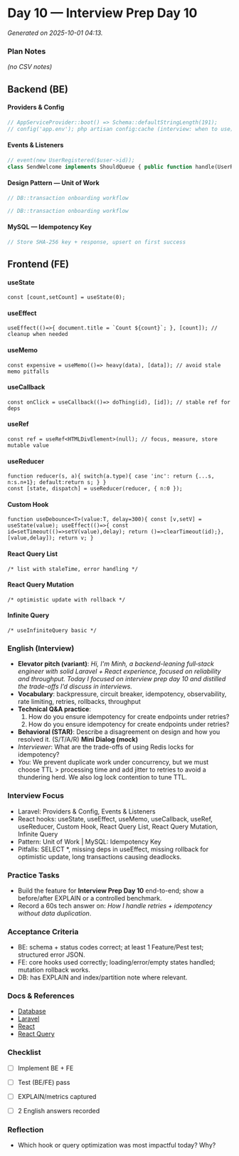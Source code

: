 # Day 10 — Interview Prep Day 10

_Generated on 2025-10-01 04:13._

### Plan Notes
_(no CSV notes)_

## Backend (BE)

#### Providers & Config
```php
// AppServiceProvider::boot() => Schema::defaultStringLength(191);
// config('app.env'); php artisan config:cache (interview: when to use)
```

#### Events & Listeners
```php
// event(new UserRegistered($user->id));
class SendWelcome implements ShouldQueue { public function handle(UserRegistered $e){ /* ... */ } }
```

#### Design Pattern — Unit of Work
```php
// DB::transaction onboarding workflow
```
```php
// DB::transaction onboarding workflow
```

#### MySQL — Idempotency Key
```php
// Store SHA-256 key + response, upsert on first success
```

## Frontend (FE)

#### useState
```tsx
const [count,setCount] = useState(0);
```

#### useEffect
```tsx
useEffect(()=>{ document.title = `Count ${count}`; }, [count]); // cleanup when needed
```

#### useMemo
```tsx
const expensive = useMemo(()=> heavy(data), [data]); // avoid stale memo pitfalls
```

#### useCallback
```tsx
const onClick = useCallback(()=> doThing(id), [id]); // stable ref for deps
```

#### useRef
```tsx
const ref = useRef<HTMLDivElement>(null); // focus, measure, store mutable value
```

#### useReducer
```tsx
function reducer(s, a){ switch(a.type){ case 'inc': return {...s, n:s.n+1}; default:return s; } }
const [state, dispatch] = useReducer(reducer, { n:0 });
```

#### Custom Hook
```tsx
function useDebounce<T>(value:T, delay=300){ const [v,setV] = useState(value); useEffect(()=>{ const id=setTimeout(()=>setV(value),delay); return ()=>clearTimeout(id);},[value,delay]); return v; }
```

#### React Query List
```tsx
/* list with staleTime, error handling */
```

#### React Query Mutation
```tsx
/* optimistic update with rollback */
```

#### Infinite Query
```tsx
/* useInfiniteQuery basic */
```

### English (Interview)
- **Elevator pitch (variant)**: *Hi, I'm Minh, a backend-leaning full‑stack engineer with solid Laravel + React experience, focused on reliability and throughput. Today I focused on interview prep day 10 and distilled the trade-offs I’d discuss in interviews.*
- **Vocabulary**: backpressure, circuit breaker, idempotency, observability, rate limiting, retries, rollbacks, throughput
- **Technical Q&A practice**:  
  1) How do you ensure idempotency for create endpoints under retries?  
  2) How do you ensure idempotency for create endpoints under retries?
- **Behavioral (STAR)**: Describe a disagreement on design and how you resolved it. (S/T/A/R)
**Mini Dialog (mock)**
- *Interviewer*: What are the trade-offs of using Redis locks for idempotency?
- *You*: We prevent duplicate work under concurrency, but we must choose TTL > processing time and add jitter to retries to avoid a thundering herd. We also log lock contention to tune TTL.



### Interview Focus
- Laravel: Providers & Config, Events & Listeners
- React hooks: useState, useEffect, useMemo, useCallback, useRef, useReducer, Custom Hook, React Query List, React Query Mutation, Infinite Query
- Pattern: Unit of Work | MySQL: Idempotency Key
- Pitfalls: SELECT *, missing deps in useEffect, missing rollback for optimistic update, long transactions causing deadlocks.


### Practice Tasks
- Build the feature for **Interview Prep Day 10** end-to-end; show a before/after EXPLAIN or a controlled benchmark.
- Record a 60s tech answer on: *How I handle retries + idempotency without data duplication*. 


### Acceptance Criteria
- BE: schema + status codes correct; at least 1 Feature/Pest test; structured error JSON.
- FE: core hooks used correctly; loading/error/empty states handled; mutation rollback works.
- DB: has EXPLAIN and index/partition note where relevant.


### Docs & References
- [Database](https://dev.mysql.com/doc/)
- [Laravel](https://laravel.com/docs)
- [React](https://react.dev/learn)
- [React Query](https://tanstack.com/query/latest)

### Checklist
- [ ] Implement BE + FE
- [ ] Test (BE/FE) pass
- [ ] EXPLAIN/metrics captured
- [ ] 2 English answers recorded


### Reflection
- Which hook or query optimization was most impactful today? Why?